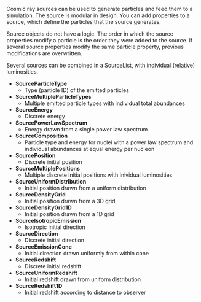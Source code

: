 Cosmic ray sources can be used to generate particles and feed them to a simulation.
The source is modular in design. You can add properties to a source, which define the particles that the source generates.

Source objects do not have a logic. The order in which the source properties modify a particle is the order they were added to the source. If several source properties modify the same particle property, previous modifications are overwritten.

Several sources can be combined in a SourceList, with individual (relative) luminosities.

* **SourceParticleType**
  * Type (particle ID) of the emitted particles
* **SourceMultipleParticleTypes**
  * Multiple emitted particle types with individual total abundances
* **SourceEnergy**
  * Discrete energy
* **SourcePowerLawSpectrum**
  * Energy drawn from a single power law spectrum
* **SourceComposition**
  * Particle type and energy for nuclei with a power law spectrum and individual abundances at equal energy per nucleon
* **SourcePosition**
  * Discrete initial position
* **SourceMultiplePositions**
  * Multiple discrete initial positions with inividual luminosities
* **SourceUniformDistribution**
  * Initial position drawn from a uniform distribution
* **SourceDensityGrid**
  * Initial position drawn from a 3D grid
* **SourceDensityGrid1D**
  * Initial position drawn from a 1D grid
* **SourceIsotropicEmission**
  * Isotropic initial direction
* **SourceDirection**
  * Discrete initial direction
* **SourceEmissionCone**
  * Initial direction drawn uniformly from within cone
* **SourceRedshift**
  * Discrete initial redshift
* **SourceUniformRedshift**
  * Initial redshift drawn from uniform distribution
* **SourceRedshift1D**
  * Initial redshift according to distance to observer